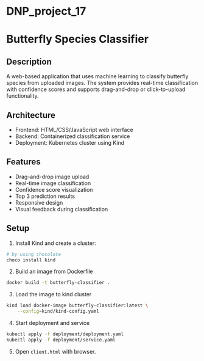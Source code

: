 # DNP_project_17

# Butterfly Species Classifier

## Description
A web-based application that uses machine learning to classify butterfly species from uploaded images. The system provides real-time classification with confidence scores and supports drag-and-drop or click-to-upload functionality.

## Architecture
- Frontend: HTML/CSS/JavaScript web interface
- Backend: Containerized classification service
- Deployment: Kubernetes cluster using Kind

## Features
- Drag-and-drop image upload
- Real-time image classification
- Confidence score visualization
- Top 3 prediction results
- Responsive design
- Visual feedback during classification

## Setup
1. Install Kind and create a cluster:
```bash
# by using chocolate
choco install kind
```
2. Build an image from Dockerfile
```bash
docker build -t butterfly-classifier .
```
3. Load the image to kind cluster
```bash
kind load docker-image butterfly-classifier:latest \
    --config=kind/kind-config.yaml
```
4. Start deployment and service
```bash
kubectl apply -f deployment/deployment.yaml
kubectl apply -f deployment/service.yaml
```
5. Open `client.html` with browser.